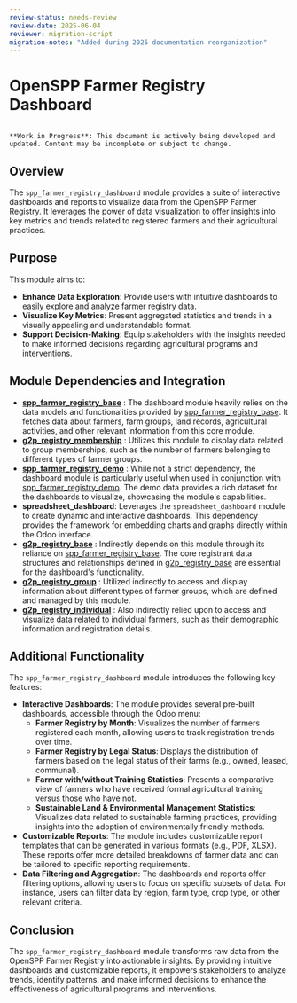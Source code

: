 ```yaml
---
review-status: needs-review
review-date: 2025-06-04
reviewer: migration-script
migration-notes: "Added during 2025 documentation reorganization"
---
```


# OpenSPP Farmer Registry Dashboard

```{warning}

**Work in Progress**: This document is actively being developed and updated. Content may be incomplete or subject to change.
```

## Overview

The `spp_farmer_registry_dashboard` module provides a suite of interactive dashboards and reports to visualize data from the OpenSPP Farmer Registry. It leverages the power of data visualization to offer insights into key metrics and trends related to registered farmers and their agricultural practices. 

## Purpose

This module aims to:

* **Enhance Data Exploration**:  Provide users with intuitive dashboards to easily explore and analyze farmer registry data.
* **Visualize Key Metrics**: Present aggregated statistics and trends in a visually appealing and understandable format.
* **Support Decision-Making**:  Equip stakeholders with the insights needed to make informed decisions regarding agricultural programs and interventions. 

## Module Dependencies and Integration

* **[spp_farmer_registry_base](spp_farmer_registry_base)** : The dashboard module heavily relies on the data models and functionalities provided by [spp_farmer_registry_base](spp_farmer_registry_base). It fetches data about farmers, farm groups, land records, agricultural activities, and other relevant information from this core module.
* **[g2p_registry_membership](g2p_registry_membership)** : Utilizes this module to display data related to group memberships, such as the number of farmers belonging to different types of farmer groups. 
* **[spp_farmer_registry_demo](spp_farmer_registry_demo)** :  While not a strict dependency, the dashboard module is particularly useful when used in conjunction with [spp_farmer_registry_demo](spp_farmer_registry_demo). The demo data provides a rich dataset for the dashboards to visualize, showcasing the module's capabilities.
* **spreadsheet_dashboard**: Leverages the `spreadsheet_dashboard` module to create dynamic and interactive dashboards. This dependency provides the framework for embedding charts and graphs directly within the Odoo interface.
* **[g2p_registry_base](g2p_registry_base)** :  Indirectly depends on this module through its reliance on [spp_farmer_registry_base](spp_farmer_registry_base).  The core registrant data structures and relationships defined in [g2p_registry_base](g2p_registry_base) are essential for the dashboard's functionality.
* **[g2p_registry_group](g2p_registry_group)** :  Utilized indirectly to access and display information about different types of farmer groups, which are defined and managed by this module.
* **[g2p_registry_individual](g2p_registry_individual)** : Also indirectly relied upon to access and visualize data related to individual farmers, such as their demographic information and registration details. 

## Additional Functionality

The `spp_farmer_registry_dashboard` module introduces the following key features:

* **Interactive Dashboards**: The module provides several pre-built dashboards, accessible through the Odoo menu:
    * **Farmer Registry by Month**: Visualizes the number of farmers registered each month, allowing users to track registration trends over time.
    * **Farmer Registry by Legal Status**: Displays the distribution of farmers based on the legal status of their farms (e.g., owned, leased, communal). 
    * **Farmer with/without Training Statistics**: Presents a comparative view of farmers who have received formal agricultural training versus those who have not. 
    * **Sustainable Land & Environmental Management Statistics**:  Visualizes data related to sustainable farming practices, providing insights into the adoption of environmentally friendly methods.
* **Customizable Reports**: The module includes customizable report templates that can be generated in various formats (e.g., PDF, XLSX).  These reports offer more detailed breakdowns of farmer data and can be tailored to specific reporting requirements.
* **Data Filtering and Aggregation**: The dashboards and reports offer filtering options, allowing users to focus on specific subsets of data. For instance, users can filter data by region, farm type, crop type, or other relevant criteria.

## Conclusion

The `spp_farmer_registry_dashboard` module transforms raw data from the OpenSPP Farmer Registry into actionable insights. By providing intuitive dashboards and customizable reports, it empowers stakeholders to analyze trends, identify patterns, and make informed decisions to enhance the effectiveness of agricultural programs and interventions. 
